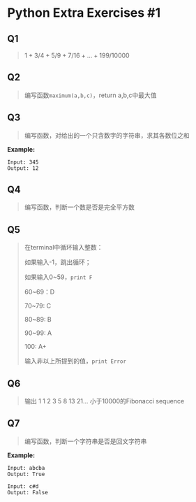 # Python Extra Exercises #1

## Q1

> $1+3/4+5/9+7/16+...+199/10000$

## Q2

> 编写函数`maximum(a,b,c)`，return a,b,c中最大值

## Q3

> 编写函数，对给出的一个只含数字的字符串，求其各数位之和

**Example:**

```
Input: 345
Output: 12
```

## Q4

> 编写函数，判断一个数是否是完全平方数

## Q5

> 在terminal中循环输入整数：
> 
> 如果输入-1，跳出循环；
> 
> 如果输入0~59，`print F`
>
> 60~69：D
> 
> 70~79: C
> 
> 80~89: B
> 
> 90~99: A
> 
> 100: A+
> 
> 输入非以上所提到的值，`print Error`

## Q6

> 输出 1 1 2 3 5 8 13 21... 小于10000的Fibonacci sequence

## Q7

> 编写函数，判断一个字符串是否是回文字符串

**Example:**

```
Input: abcba
Output: True

Input: c#d
Output: False
```